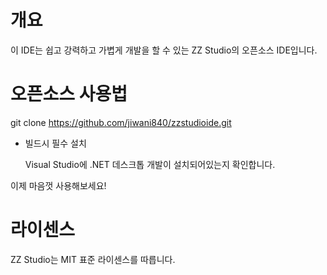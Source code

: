 #  개요
이 IDE는 쉽고 강력하고 가볍게 개발을 할 수 있는
ZZ Studio의 오픈소스 IDE입니다.

# 오픈소스 사용법
git clone https://github.com/jiwani840/zzstudioide.git

* 빌드시 필수 설치

  Visual Studio에 .NET 데스크톱 개발이 설치되어있는지 확인합니다.
  
  
  
이제 마음껏 사용해보세요!

# 라이센스
ZZ Studio는 MIT 표준 라이센스를 따릅니다.
